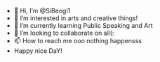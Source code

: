 - 👋 Hi, I’m @SiBeogi1
- 👀 I’m interested in arts and creative things!
- 🌱 I’m currently learning Public Speaking and Art
- 💞️ I’m looking to collaborate on all(:
- 📫 How to reach me ooo nothing happensss
- Happy nice DaY!

<!---
SiBeogi1/SiBeogi1 is a ✨ special ✨ repository because its `README.md` (this file) appears on your GitHub profile.
You can click the Preview link to take a look at your changes.
--->
